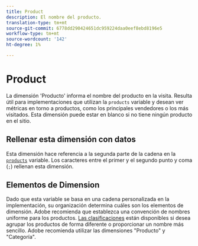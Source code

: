 ```yaml
---
title: Product
description: El nombre del producto.
translation-type: tm+mt
source-git-commit: 6778dd290424651dc959224daa0eef8ebd8196e5
workflow-type: tm+mt
source-wordcount: '142'
ht-degree: 1%

---
```



# Product

La dimensión &#39;Producto&#39; informa el nombre del producto en la visita. Resulta útil para implementaciones que utilizan la `products` variable y desean ver métricas en torno a productos, como los principales vendedores o los más visitados. Esta dimensión puede estar en blanco si no tiene ningún producto en el sitio.

## Rellenar esta dimensión con datos

Esta dimensión hace referencia a la segunda parte de la cadena en la [`products`](/help/implement/vars/page-vars/products.md) variable. Los caracteres entre el primer y el segundo punto y coma (`;`) rellenan esta dimensión.

## Elementos de Dimension

Dado que esta variable se basa en una cadena personalizada en la implementación, su organización determina cuáles son los elementos de dimensión. Adobe recomienda que establezca una convención de nombres uniforme para los productos. [Las clasificaciones](../classifications/c-classifications.md) están disponibles si desea agrupar los productos de forma diferente o proporcionar un nombre más sencillo. Adobe recomienda utilizar las dimensiones &quot;Producto&quot; y &quot;Categoría&quot;.
